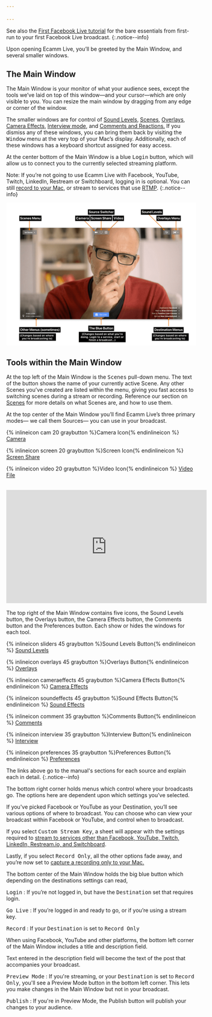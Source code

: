 ```yaml
---

---
```


<!-- ## Your First Time Around with Ecamm Live -->

See also the [First Facebook Live tutorial](/ecamm-live-first-facebook-live/001-introduction) for the bare essentials from first-run to your first Facebook Live broadcast.
{:.notice--info}

Upon opening Ecamm Live, you’ll be greeted by the Main Window, and several smaller windows.
 
## The Main Window

The Main Window is your monitor of what your audience sees, except the tools we’ve laid on top of this window—and your cursor—which are only visible to you. You can resize the main window by dragging from any edge or corner of the window.

The smaller windows are for control of [Sound Levels](../013-adjusting-sound-levels), [Scenes](../007-using-scenes), [Overlays](../006-using-overlays), [Camera Effects](../003-camera-mode/#camera-effects), [Interview mode](../008-interview-mode/), and [Comments and Reactions.](../006-using-overlays/#facebook-comment-overlays) If you dismiss any of these windows, you can bring them back by visiting the <samp>Window</samp> menu at the very top of your Mac’s display. Additionally, each of these windows has a keyboard shortcut assigned for easy access.

At the center bottom of the Main Window is a blue <samp class="blue">Login</samp> button, which will allow us to connect you to the currently selected streaming platform.

Note: If you’re not going to use Ecamm Live with Facebook, YouTube, Twitch, LinkedIn, Restream or Switchboard, logging in is optional. You can still [record to your Mac](../012-recording-your-broadcasts/#record-only-mode), or stream to services that use [RTMP](../011-broadcast-to-other-services/#using-a-stream-key).
{:.notice--info}

[![Figure\: Annotated Main Window with tools labeled](/assets/img/main-window-annotated.png "Click for full-size image.")
](/assets/img/main-window-annotated.png)

## Tools within the Main Window

At the top left of the Main Window is the <samp>Scenes</samp> pull-down menu. The text of the button shows the name of your currently active Scene. Any other Scenes you’ve created are listed within the menu, giving you fast access to switching scenes during a stream or recording. Reference our section on [Scenes](../007-using-scenes) for more details on what Scenes are, and how to use them.

At the top center of the Main Window you’ll find Ecamm Live’s three primary modes— we call them Sources— you can use in your broadcast.

{% inlineicon cam 20 graybutton %}Camera Icon{% endinlineicon %} [Camera](../004-source-modes/#camera)

{% inlineicon screen 20 graybutton %}Screen Icon{% endinlineicon %} [Screen Share](../004-source-modes/#screen-share)

{% inlineicon video 20 graybutton %}Video Icon{% endinlineicon %} [Video File](../004-source-modes/#video-files)

<br/>
<iframe src="https://www.youtube.com/embed/DjnP16Hrl8c?rel=0" frameborder="0" width="532" height="300"  webkitallowfullscreen mozallowfullscreen allowfullscreen></iframe>
<br/>


The top right of the Main Window contains five icons, the Sound Levels button, the Overlays button, the Camera Effects button, the Comments button and the Preferences button. Each show or hides the windows for each tool.

{% inlineicon sliders 45 graybutton %}Sound Levels Button{% endinlineicon %} [Sound Levels](../013-adjusting-sound-levels/)

{% inlineicon overlays 45 graybutton %}Overlays Button{% endinlineicon %} [Overlays](../006-using-overlays)

{% inlineicon cameraeffects 45 graybutton %}Camera Effects Button{% endinlineicon %} [Camera Effects](../003-camera-mode/#camera-effects)

{% inlineicon soundeffects 45 graybutton %}Sound Effects Button{% endinlineicon %} [Sound Effects](../014-sound-effects/)

{% inlineicon comment 35 graybutton %}Comments Button{% endinlineicon %} [Comments](../009-broadcast-to-facebook/#view-viewer-comments-and-reactions)

{% inlineicon interview 35 graybutton %}Interview Button{% endinlineicon %} [Interview](../008-interview-mode/)

{% inlineicon preferences 35 graybutton %}Preferences Button{% endinlineicon %} [Preferences](../017-other-options)

The links above go to the manual's sections for each source and explain each in detail.
{:.notice--info}

The bottom right corner holds menus which control where your broadcasts go. The options here are dependent upon which settings you’ve selected.

If you've picked Facebook or YouTube as your Destination, you’ll see various options of where to broadcast. You can choose who can view your broadcast within Facebook or YouTube, and control when to broadcast.

If you select <samp>Custom Stream Key</samp>, a sheet will appear with the settings required to [stream to services other than Facebook, YouTube, Twitch, LinkedIn, Restream.io, and Switchboard](../011-broadcast-to-other-services/#using-a-stream-key).

Lastly, if you select <samp>Record Only</samp>, all the other options fade away, and you’re now set to [capture a recording only to your Mac.](../012-recording-your-broadcasts/#record-only-mode)

The bottom center of the Main Window holds the big blue button which depending on the destinations settings can read,

<samp class="blue">Login</samp>
: If you’re not logged in, but have the <samp>Destination</samp> set that requires login.

<samp class="blue">Go Live</samp>
: If you’re logged in and ready to go, or if you’re using a stream key.

<samp class="blue">Record</samp>
: If your <samp>Destination</samp> is set to <samp>Record Only</samp>

When using Facebook, YouTube and other platforms, the bottom left corner of the Main Window includes a title and description field.

Text entered in the description field will become the text of the post that accompanies your broadcast.

<samp class="blue">Preview Mode</samp>
: If you're streaming, or your <samp>Destination</samp> is set to <samp>Record Only</samp>, you'll see a Preview Mode button in the bottom left corner. This lets you make changes in the Main Window but not in your broadcast.

<samp class="blue">Publish</samp>
: If you're in Preview Mode, the Publish button will publish your changes to your audience. 

